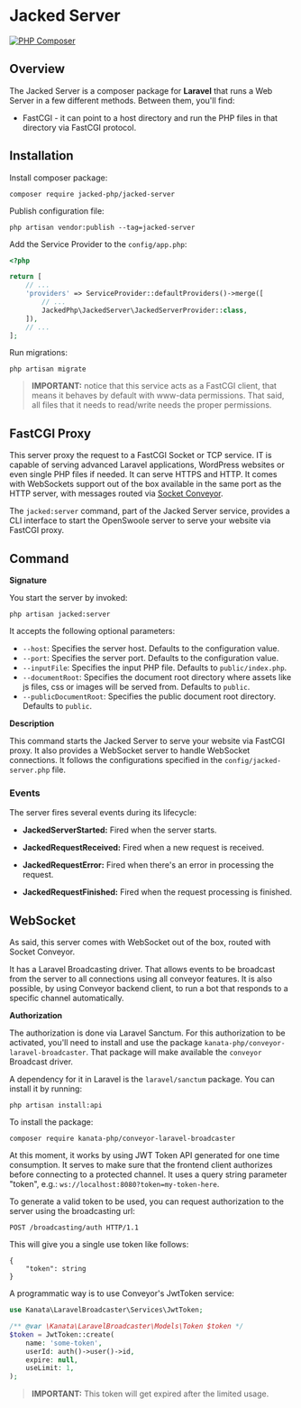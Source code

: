 
# Jacked Server

[![PHP Composer](https://github.com/Jacked-PHP/jacked-server/actions/workflows/main.yml/badge.svg)](https://github.com/Jacked-PHP/jacked-server/actions/workflows/main.yml)


## Overview

The Jacked Server is a composer package for **Laravel** that runs a Web Server in a few different methods. Between them, you'll find:

- FastCGI - it can point to a host directory and run the PHP files in that directory via FastCGI protocol.

## Installation

Install composer package:

```shell
composer require jacked-php/jacked-server
```

Publish configuration file:

```shell
php artisan vendor:publish --tag=jacked-server
```

Add the Service Provider to the `config/app.php`:

```php
<?php

return [
    // ...
    'providers' => ServiceProvider::defaultProviders()->merge([
        // ...
        JackedPhp\JackedServer\JackedServerProvider::class,
    ]),
    // ...
];
```

Run migrations:

```shell
php artisan migrate
```

> **IMPORTANT:** notice that this service acts as a FastCGI client, that means it behaves by default with www-data permissions. That said, all files that it needs to read/write needs the proper permissions. 

## FastCGI Proxy

This server proxy the request to a FastCGI Socket or TCP service. IT is capable of serving advanced Laravel applications, WordPress websites or even single PHP files if needed. It can serve HTTPS and HTTP. It comes with WebSockets support out of the box available in the same port as the HTTP server, with messages routed via [Socket Conveyor](https://socketconveyor.com).

The `jacked:server` command, part of the Jacked Server service, provides a CLI interface to start the OpenSwoole server to serve your website via FastCGI proxy.

## Command

**Signature**

You start the server by invoked:

```
php artisan jacked:server
```

It accepts the following optional parameters:

- `--host`: Specifies the server host. Defaults to the configuration value.
- `--port`: Specifies the server port. Defaults to the configuration value.
- `--inputFile`: Specifies the input PHP file. Defaults to `public/index.php`.
- `--documentRoot`: Specifies the document root directory where assets like js files, css or images will be served from. Defaults to `public`.
- `--publicDocumentRoot`: Specifies the public document root directory. Defaults to `public`.

**Description**

This command starts the Jacked Server to serve your website via FastCGI proxy. It also provides a WebSocket server to handle WebSocket connections. It follows the configurations specified in the `config/jacked-server.php` file.

### Events

The server fires several events during its lifecycle:

- **JackedServerStarted:** Fired when the server starts.

- **JackedRequestReceived:** Fired when a new request is received.

- **JackedRequestError:** Fired when there's an error in processing the request.

- **JackedRequestFinished:** Fired when the request processing is finished.

## WebSocket

As said, this server comes with WebSocket out of the box, routed with Socket Conveyor.

It has a Laravel Broadcasting driver. That allows events to be broadcast from the server to all connections using all conveyor features. It is also possible, by using Conveyor backend client, to run a bot that responds to a specific channel automatically.

**Authorization**

The authorization is done via Laravel Sanctum. For this authorization to be activated, you'll need to install and use the package `kanata-php/conveyor-laravel-broadcaster`. That package will make available the `conveyor` Broadcast driver.

A dependency for it in Laravel is the `laravel/sanctum` package. You can install it by running:

```shell
php artisan install:api
```

To install the package:

```shell
composer require kanata-php/conveyor-laravel-broadcaster
```

At this moment, it works by using JWT Token API generated for one time consumption. It serves to make sure that the frontend client authorizes before connecting to a protected channel. It uses a query string parameter "token", e.g.: `ws://localhost:8080?token=my-token-here`.

To generate a valid token to be used, you can request authorization to the server using the broadcasting url:

```
POST /broadcasting/auth HTTP/1.1
```

This will give you a single use token like follows:

```
{
    "token": string
}
```

A programmatic way is to use Conveyor's JwtToken service:

```php
use Kanata\LaravelBroadcaster\Services\JwtToken;

/** @var \Kanata\LaravelBroadcaster\Models\Token $token */
$token = JwtToken::create(
    name: 'some-token',
    userId: auth()->user()->id,
    expire: null,
    useLimit: 1,
);
``` 

> **IMPORTANT:** This token will get expired after the limited usage.
